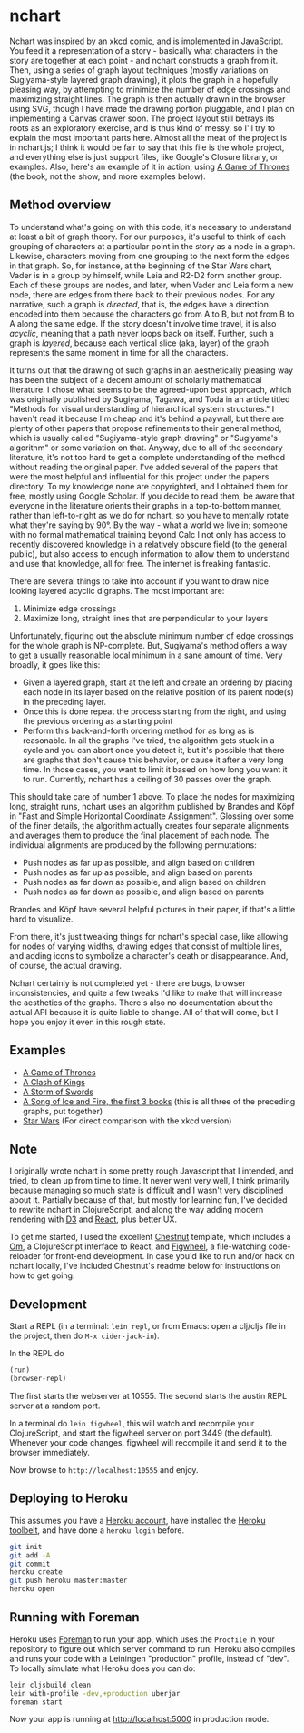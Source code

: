 # nchart

Nchart was inspired by an [xkcd comic](http://xkcd.com/657/ "Movie Narrative Charts"), and is implemented in JavaScript. You feed it a representation of a story - basically what characters in the story are together at each point - and nchart constructs a graph from it. Then, using a series of graph layout techniques (mostly variations on Sugiyama-style layered graph drawing), it plots the graph in a hopefully pleasing way, by attempting to minimize the number of edge crossings and maximizing straight lines. The graph is then actually drawn in the browser using SVG, though I have made the drawing portion pluggable, and I plan on implementing a Canvas drawer soon. The project layout still betrays its roots as an exploratory exercise, and is thus kind of messy, so I'll try to explain the most important parts here. Almost all the meat of the project is in nchart.js; I think it would be fair to say that this file is the whole project, and everything else is just support files, like Google's Closure library, or examples. Also, here's an example of it in action, using [A Game of Thrones](http://bhagany.github.com/nchart/agot.html) (the book, not the show, and more examples below).

## Method overview

To understand what's going on with this code, it's necessary to understand at least a bit of graph theory.  For our purposes, it's useful to think of each grouping of characters at a particular point in the story as a node in a graph.  Likewise, characters moving from one grouping to the next form the edges in that graph.  So, for instance, at the beginning of the Star Wars chart, Vader is in a group by himself, while Leia and R2-D2 form another group.  Each of these groups are nodes, and later, when Vader and Leia form a new node, there are edges from there back to their previous nodes.  For any narrative, such a graph is _directed_, that is, the edges have a direction encoded into them because the characters go from A to B, but not from B to A along the same edge.  If the story doesn't involve time travel, it is also _acyclic_, meaning that a path never loops back on itself.  Further, such a graph is _layered_, because each vertical slice (aka, layer) of the graph represents the same moment in time for all the characters.

It turns out that the drawing of such graphs in an aesthetically pleasing way has been the subject of a decent amount of scholarly mathematical literature.  I chose what seems to be the agreed-upon best approach, which was originally published by Sugiyama, Tagawa, and Toda in an article titled "Methods for visual understanding of hierarchical system structures."  I haven't read it because I'm cheap and it's behind a paywall, but there are plenty of other papers that propose refinements to their general method, which is usually called "Sugiyama-style graph drawing" or "Sugiyama's algorithm" or some variation on that.  Anyway, due to all of the secondary literature, it's not too hard to get a complete understanding of the method without reading the original paper.  I've added several of the papers that were the most helpful and influential for this project under the papers directory.  To my knowledge none are copyrighted, and I obtained them for free, mostly using Google Scholar.  If you decide to read them, be aware that everyone in the literature orients their graphs in a top-to-bottom manner, rather than left-to-right as we do for nchart, so you have to mentally rotate what they're saying by 90°.  By the way - what a world we live in; someone with no formal mathematical training beyond Calc I not only has access to recently discovered knowledge in a relatively obscure field (to the general public), but also access to enough information to allow them to understand and use that knowledge, all for free.  The internet is freaking fantastic.

There are several things to take into account if you want to draw nice looking layered acyclic digraphs.  The most important are:

1. Minimize edge crossings
1. Maximize long, straight lines that are perpendicular to your layers

Unfortunately, figuring out the absolute minimum number of edge crossings for the whole graph is NP-complete.  But, Sugiyama's method offers a way to get a usually reasonable local minimum in a sane amount of time.  Very broadly, it goes like this:

- Given a layered graph, start at the left and create an ordering by placing each node in its layer based on the relative position of its parent node(s) in the preceding layer.
- Once this is done repeat the process starting from the right, and using the previous ordering as a starting point
- Perform this back-and-forth ordering method for as long as is reasonable.  In all the graphs I've tried, the algorithm gets stuck in a cycle and you can abort once you detect it, but it's possible that there are graphs that don't cause this behavior, or cause it after a very long time.  In those cases, you want to limit it based on how long you want it to run.  Currently, nchart has a ceiling of 30 passes over the graph.

This should take care of number 1 above.  To place the nodes for maximizing long, straight runs, nchart uses an algorithm published by Brandes and Köpf in "Fast and Simple Horizontal Coordinate Assignment".  Glossing over some of the finer details, the algorithm actually creates four separate alignments and averages them to produce the final placement of each node.  The individual alignments are produced by the following permutations:

- Push nodes as far up as possible, and align based on children
- Push nodes as far up as possible, and align based on parents
- Push nodes as far down as possible, and align based on children
- Push nodes as far down as possible, and align based on parents

Brandes and Köpf have several helpful pictures in their paper, if that's a little hard to visualize.

From there, it's just tweaking things for nchart's special case, like allowing for nodes of varying widths, drawing edges that consist of multiple lines, and adding icons to symbolize a character's death or disappearance.  And, of course, the actual drawing.

Nchart certainly is not completed yet - there are bugs, browser inconsistencies, and quite a few tweaks I'd like to make that will increase the aesthetics of the graphs.  There's also no documentation about the actual API because it is quite liable to change.  All of that will come, but I hope you enjoy it even in this rough state.

## Examples

- [A Game of Thrones](http://bhagany.github.com/nchart/examples/asoiaf/agot.html)
- [A Clash of Kings](http://bhagany.github.com/nchart/examples/asoiaf/acok.html)
- [A Storm of Swords](http://bhagany.github.com/nchart/examples/asoiaf/asos.html)
- [A Song of Ice and Fire, the first 3 books](http://bhagany.github.com/nchart/examples/asoiaf/asoiaf.html) (this is all three of the preceding graphs, put together)
- [Star Wars](http://bhagany.github.com/nchart/examples/starwars/starwars.html) (For direct comparison with the xkcd version)


## Note
I originally wrote nchart in some pretty rough Javascript that I intended, and tried, to clean up from time to time. It never went very well, I think primarily because managing so much state is difficult and I wasn't very disciplined about it. Partially because of that, but mostly for learning fun, I've decided to rewrite nchart in ClojureScript, and along the way adding modern rendering with [D3](http://d3js.org/) and [React](http://facebook.github.io/react/), plus better UX.

To get me started, I used the excellent [Chestnut](https://github.com/plexus/chestnut) template, which includes a [Om](https://github.com/swannodette/om), a ClojureScript interface to React, and [Figwheel](https://github.com/bhauman/lein-figwheel), a file-watching code-reloader for front-end development. In case you'd like to run and/or hack on nchart locally, I've included Chestnut's readme below for instructions on how to get going.


## Development

Start a REPL (in a terminal: `lein repl`, or from Emacs: open a
clj/cljs file in the project, then do `M-x cider-jack-in`).

In the REPL do

```clojure
(run)
(browser-repl)
```

The first starts the webserver at 10555. The second starts the austin
REPL server at a random port.

In a terminal do `lein figwheel`, this will watch and recompile your
ClojureScript, and start the figwheel server on port 3449 (the
default). Whenever your code changes, figwheel will recompile it and
send it to the browser immediately.

Now browse to `http://localhost:10555` and enjoy.

## Deploying to Heroku

This assumes you have a
[Heroku account](https://signup.heroku.com/dc), have installed the
[Heroku toolbelt](https://toolbelt.heroku.com/), and have done a
`heroku login` before.

``` sh
git init
git add -A
git commit
heroku create
git push heroku master:master
heroku open
```

## Running with Foreman

Heroku uses [Foreman](http://ddollar.github.io/foreman/) to run your
app, which uses the `Procfile` in your repository to figure out which
server command to run. Heroku also compiles and runs your code with a
Leiningen "production" profile, instead of "dev". To locally simulate
what Heroku does you can do:

``` sh
lein cljsbuild clean
lein with-profile -dev,+production uberjar
foreman start
```

Now your app is running at
[http://localhost:5000](http://localhost:5000) in production mode.
